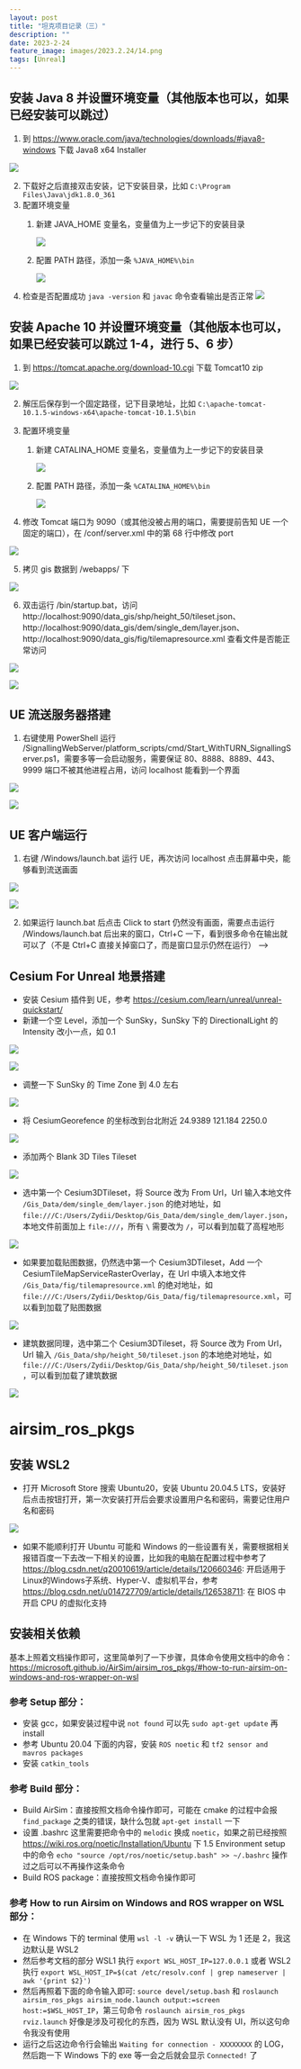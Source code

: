 ```yaml
---
layout: post
title: "坦克项目记录（三）"
description: ""
date: 2023-2-24
feature_image: images/2023.2.24/14.png
tags: [Unreal]
---
```


<!--more-->

## 安装 Java 8 并设置环境变量（其他版本也可以，如果已经安装可以跳过）

1. 到 https://www.oracle.com/java/technologies/downloads/#java8-windows 下载 Java8 x64 Installer

![](../images/2023.2.24/0.png)

2. 下载好之后直接双击安装，记下安装目录，比如 `C:\Program Files\Java\jdk1.8.0_361`
3. 配置环境变量
   1. 新建 JAVA_HOME 变量名，变量值为上一步记下的安装目录
      
        ![](../images/2023.2.24/1.png)

   2. 配置 PATH 路径，添加一条 `%JAVA_HOME%\bin`
   
        ![](../images/2023.2.24/2.png)
4. 检查是否配置成功 `java -version` 和 `javac` 命令查看输出是否正常
        ![](../images/2023.2.24/3.png)
   
## 安装 Apache 10 并设置环境变量（其他版本也可以，如果已经安装可以跳过 1-4，进行 5、6 步）

1. 到 https://tomcat.apache.org/download-10.cgi 下载 Tomcat10 zip

![](../images/2023.2.24/4.png)

2. 解压后保存到一个固定路径，记下目录地址，比如 `C:\apache-tomcat-10.1.5-windows-x64\apache-tomcat-10.1.5\bin`
3. 配置环境变量
   1. 新建 CATALINA_HOME 变量名，变量值为上一步记下的安装目录

        ![](../images/2023.2.24/5.png)
    
    2. 配置 PATH 路径，添加一条 `%CATALINA_HOME%\bin`

        ![](../images/2023.2.24/6.png)

4. 修改 Tomcat 端口为 9090（或其他没被占用的端口，需要提前告知 UE 一个固定的端口），在 /conf/server.xml 中的第 68 行中修改 port

![](../images/2023.2.24/7.png)

5. 拷贝 gis 数据到 /webapps/ 下

![](../images/2023.2.24/8.png)

6. 双击运行 /bin/startup.bat，访问 http://localhost:9090/data_gis/shp/height_50/tileset.json、http://localhost:9090/data_gis/dem/single_dem/layer.json、http://localhost:9090/data_gis/fig/tilemapresource.xml 查看文件是否能正常访问

![](../images/2023.2.24/9.png)

![](../images/2023.2.24/10.png)

## UE 流送服务器搭建

1. 右键使用 PowerShell 运行 /SignallingWebServer/platform_scripts/cmd/Start_WithTURN_SignallingServer.ps1，需要多等一会启动服务，需要保证 80、8888、8889、443、9999 端口不被其他进程占用，访问 localhost 能看到一个界面

![](../images/2023.2.24/11.png)

![](../images/2023.2.24/12.png)

## UE 客户端运行

1. 右键 /Windows/launch.bat 运行 UE，再次访问 localhost 点击屏幕中央，能够看到流送画面

![](../images/2023.2.24/13.png)

![](../images/2023.2.24/14.png)

2. 如果运行 launch.bat 后点击 Click to start 仍然没有画面，需要点击运行 /Windows/launch.bat 后出来的窗口，Ctrl+C 一下，看到很多命令在输出就可以了（不是 Ctrl+C 直接关掉窗口了，而是窗口显示仍然在运行） -->

## Cesium For Unreal 地景搭建

- 安装 Cesium 插件到 UE，参考 https://cesium.com/learn/unreal/unreal-quickstart/
- 新建一个空 Level，添加一个 SunSky，SunSky 下的 DirectionalLight 的 Intensity 改小一点，如 0.1

![](../images/2023.2.24/15.png)

![](../images/2023.2.24/16.png)

- 调整一下 SunSky 的 Time Zone 到 4.0 左右

![](../images/2023.2.24/18.png)

- 将 CesiumGeorefence 的坐标改到台北附近 24.9389 121.184 2250.0

![](../images/2023.2.24/17.png)

- 添加两个 Blank 3D Tiles Tileset

![](../images/2023.2.24/19.png)

- 选中第一个 Cesium3DTileset，将 Source 改为 From Url，Url 输入本地文件 `/Gis_Data/dem/single_dem/layer.json` 的绝对地址，如 `file:///C:/Users/Zydii/Desktop/Gis_Data/dem/single_dem/layer.json`，本地文件前面加上 `file:///`，所有 `\` 需要改为 `/`，可以看到加载了高程地形

![](../images/2023.2.24/20.png)

- 如果要加载贴图数据，仍然选中第一个 Cesium3DTileset，Add 一个 CesiumTileMapServiceRasterOverlay，在 Url 中填入本地文件 `/Gis_Data/fig/tilemapresource.xml` 的绝对地址，如 `file:///C:/Users/Zydii/Desktop/Gis_Data/fig/tilemapresource.xml`，可以看到加载了贴图数据

![](../images/2023.2.24/21.png)

- 建筑数据同理，选中第二个 Cesium3DTileset，将 Source 改为 From Url，Url 输入 `/Gis_Data/shp/height_50/tileset.json` 的本地绝对地址，如 `file:///C:/Users/Zydii/Desktop/Gis_Data/shp/height_50/tileset.json`，可以看到加载了建筑数据

![](../images/2023.2.24/22.png)

# airsim_ros_pkgs

## 安装 WSL2

- 打开 Microsoft Store 搜索 Ubuntu20，安装 Ubuntu 20.04.5 LTS，安装好后点击按钮打开，第一次安装打开后会要求设置用户名和密码，需要记住用户名和密码

![](../images/2023.2.24/23.png)

- 如果不能顺利打开 Ubuntu 可能和 Windows 的一些设置有关，需要根据相关报错百度一下去改一下相关的设置，比如我的电脑在配置过程中参考了 https://blog.csdn.net/q20010619/article/details/120660346: 开启适用于Linux的Windows子系统、Hyper-V、虚拟机平台，参考 https://blog.csdn.net/u014727709/article/details/126538711: 在 BIOS 中开启 CPU 的虚拟化支持

## 安装相关依赖

基本上照着文档操作即可，这里简单列了一下步骤，具体命令使用文档中的命令：https://microsoft.github.io/AirSim/airsim_ros_pkgs/#how-to-run-airsim-on-windows-and-ros-wrapper-on-wsl

### 参考 Setup 部分：

- 安装 gcc，如果安装过程中说 `not found` 可以先 `sudo apt-get update` 再 install
- 参考 Ubuntu 20.04 下面的内容，安装 `ROS noetic` 和 `tf2 sensor and mavros packages` 
- 安装 `catkin_tools`

### 参考 Build 部分：

- Build AirSim：直接按照文档命令操作即可，可能在 cmake 的过程中会报 `find_package` 之类的错误，缺什么包就 `apt-get install` 一下
- 设置 .bashrc 这里需要把命令中的 `melodic` 换成 `noetic`，如果之前已经按照 https://wiki.ros.org/noetic/Installation/Ubuntu 下 1.5 Environment setup 中的命令 `echo "source /opt/ros/noetic/setup.bash" >> ~/.bashrc` 操作过之后可以不再操作这条命令
- Build ROS package：直接按照文档命令操作即可

### 参考 How to run Airsim on Windows and ROS wrapper on WSL 部分：

- 在 Windows 下的 terminal 使用 `wsl -l -v` 确认一下 WSL 为 1 还是 2，我这边默认是 WSL2
- 然后参考文档的部分 WSL1 执行 `export WSL_HOST_IP=127.0.0.1` 或者 WSL2 执行 `export WSL_HOST_IP=$(cat /etc/resolv.conf | grep nameserver | awk '{print $2}')`
- 然后再照着下面的命令输入即可: `source devel/setup.bash` 和 `roslaunch airsim_ros_pkgs airsim_node.launch output:=screen host:=$WSL_HOST_IP`，第三句命令 `roslaunch airsim_ros_pkgs rviz.launch` 好像是涉及可视化的东西，因为 WSL 默认没有 UI，所以这句命令我没有使用
- 运行之后这边命令行会输出 `Waiting for connection - XXXXXXXX` 的 LOG，然后跑一下 Windows 下的 exe 等一会之后就会显示 `Connected!` 了
